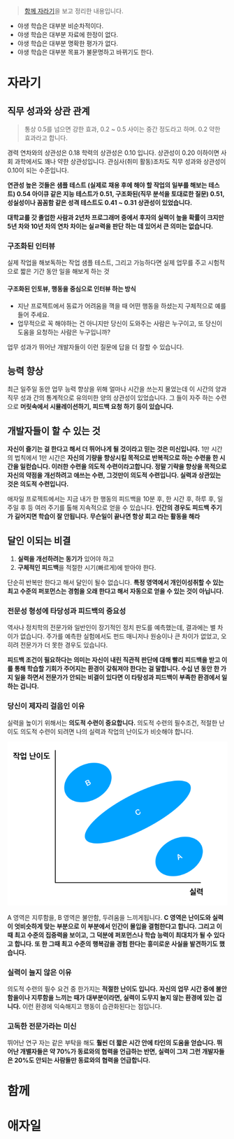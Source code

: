 > [함께 자라기](http://www.yes24.com/Product/goods/67350256)을 보고 정리한 내용입니다.

* 야생 학습은 대부분 비순차적이다.
* 야생 학습은 대부분 자료에 한정이 없다.
* 야생 학습은 대부분 명확한 평가가 없다.
* 야생 학습은 대부분 목표가 불문명하고 바뀌기도 한다.

# 자라기

## 직무 성과와 상관 관계 
> 통상 0.5를 넘으면 강한 효과, 0.2 ~ 0.5 사이는 중간 정도라고 하며. 0.2 약한 효과라고 합니다.

경력 연차와의 상관성은 0.18 학력의 상관성은 0.10 입니다. 상관성이 0.20 이하이면 사회 과학에서도 꽤나 약한 상관성입니다. 관심사(취미 활동)조차도 직무 성과와 상관성이 0.10이 되는 수준입니다.


**연관성 높은 것들은 샘플 테스트 (실제로 채용 후에 해야 할 작업의 일부를 해보는 테스트) 0.54 아이큐 같은 지능 테스트가 0.51, 구조화된(직무 분석을 토대로한 질문) 0.51, 성실성이나 꼼꼼함 같은 성격 테스트도 0.41 ~ 0.31 상관성이 있었습니다.**

**대학교를 갓 졸업한 사람과 2년차 프로그래머 중에서 후자의 실력이 높을 확률이 크지만 5년 차와 10년 차의 연차 차이는 실ㄹ력을 판단 하는 데 있어서 큰 의미는 없습니다.**


### 구조화된 인터뷰
실제 작업을 해보독하는 작업 샘플 테스트, 그리고 가능하다면 실제 업무를 주고 시험적으로 짧은 기간 동안 일을 해보게 하는 것

#### 구조화된 인토뷰, 행동을 중심으로 인터뷰 하는 방식

* 지난 프로젝트에서 동료가 어려움을 껵을 때 어떤 행동을 하셨는지 구체적으로 예를 들어 주세요.
* 업무적으로 꼭 해야하는 건 아니지만 당신이 도와주는 사람은 누구이고, 또 당신이 도움을 요청하는 사람은 누구입니까? 

업무 성과가 뛰어난 개발자들이 이런 질문에 답을 더 잘할 수 있습니다.



## 능력 향상
최근 일주일 동안 업무 능력 향상을 위해 얼마나 시간을 쓰는지 물었는데 이 시간의 양과 직무 성과 간의 통계적으로 유의미한 양의 상관성이 있었습니다. 그 들이 자주 하는 수련으로 **머릿속에서 시뮬레이션하기, 피드백 요청 하기 등이 있습니다.**


## 개발자들이 할 수 있는 것
**자신이 즐기는 걸 한다고 해서 더 뛰어나게 될 것이라고 믿는 것은 미신입니다.** 1만 시간의 법칙에서 1만 시간은 **자신의 기량을 향상시킬 목적으로 반복적으로 하는 수련을 한 시간을 일컫습니다. 이러한 수련을 의도적 수련이라고합니다. 정말 기략을 향상을 목적으로 자신의 약점을 개선하려고 애쓰는 수련, 그것만이 의도적 수련입니다. 실력과 상관있는 것은 의도적 수련입니다.**

애자일 프로젝트에서는 지금 내가 한 행동의 피드백을 10분 후, 한 시간 후, 하루 후, 일주일 후 등 여러 주기를 톨해 지속적으로 얻을 수 있습니다. **인간의 경우도 피드백 주기가 길어지면 학습이 잘 안됩니다.** **무슨일이 끝나면 항상 회고 라는 활동을 해라**


## 달인 이되는 비결 

1. **실력을 개선하려는 동기가** 있어야 하고
2. **구체적인 피드백**을 적절한 시기(빠르게)에 받아야 한다.

단순히 반복만 한다고 해서 달인이 될수 없습니다. **특정 영역에서 개인이성취할 수 있는 최고 수준의 퍼포먼스는 경험을 오래 한다고 해서 자동으로 얻을 수 있는 것이 아닙니다.**

### 전문성 형성에 타당성과 피드백의 중요성
역사나 정치학의 전문가와 일반인이 장기적인 정치 판도를 예측했는데, 결과에는 별 차이가 없습니다. 주가를 예측한 실험에서도 펀드 매니저나 원숭이나 큰 차이가 없었고, 오히려 전문가가 더 못한 경우도 있습니다. 

**피드백 조건이 필요하다는 의미는 자신이 내린 직관적 판단에 대해 빨리 피드백을 받고 이를 통해 학습할 기회가 주어지는 환경이 갖춰져야 한다는 걸 말합니다. 수십 년 동안 한 가지 일을 하면서 전문가가 안되는 비결이 있다면 이 타탕성과 피드백이 부족한 환경에서 일하는 겁니다.**

### 당신이 제자리 걸음인 이유
실력을 높이기 위해서는 **의도적 수련이 중요합니다.** 의도적 수련의 필수조건, 적절한 난이도 의도적 수련이 되려면 나의 실력과 작업의 난이도가 비슷해야 합니다. 


![](../assets/agile-1.png)

A 영역은 지루함을, B 영역은 불안함, 두려움을 느끼게됩니다. **C 영역은 난이도와 실력이 엇비슷하게 맞는 부분으로 이 부분에서 인간이 몰입을 결험한다고 합니다. 그리고 이때 최고 수준의 집중력을 보이고, 그 덕분에 퍼포먼스나 학습 능력이 최대치가 될 수 있다고 합니다. 또 한 그때 최고 수준의 행복감을 경험 한다는 흥미로운 사실을 발견하기도 했습니다.**

### 실력이 늘지 않은 이유
의도적 수련의 필수 요건 중 한가지는 **적절한 난이도 입니다.** **자신의 업무 시간 중에 불안함을이나 지루함을 느끼는 때가 대부분이라면, 실력이 도무지 늘지 않는 환경에 있는 겁니다.** 이런 환경에 익숙해지고 행동이 습관화된다는 점입니다.

### 고독한 전문가라는 미신
뛰어난 연구 자는 같은 부탁을 해도 **훨씬 더 짧은 시간 안에 타인의 도움을 얻습니다. 뛰어난 개밸자들은 약 70%가 동료와의 협력을 언급하는 반면, 실력이 그저 그런 개발자들은 20%도 안되는 사람들만 동료와의 협력을 언급합니다.**

# 함께 

# 애자일
